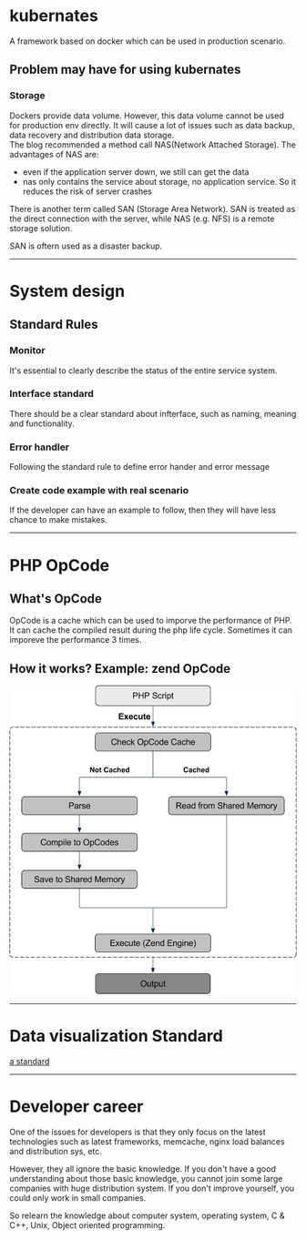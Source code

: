 # kubernates

A framework based on docker which can be used in production scenario.  

## Problem may have for using kubernates

### Storage

Dockers provide data volume. However, this data volume cannot be used for production env directly. It will cause a lot of issues such as data backup, data recovery and distribution data storage.  
The blog recommended a method call NAS(Network Attached Storage). The advantages of NAS are:  

* even if the application server down, we still can get the data
* nas only contains the service about storage, no application service. So it reduces the risk of server crashes

There is another term called SAN (Storage Area Network). SAN is treated as the direct connection with the server, while NAS (e.g. NFS) is a remote storage solution.  

SAN is oftern used as a disaster backup.



-----------



# System design

## Standard Rules

### Monitor

It's essential to clearly describe the status of the entire service system.

### Interface standard 

There should be a clear standard about infterface, such as naming, meaning and functionality.  

### Error handler

Following the standard rule to define error hander and error message

### Create code example with real scenario

If the developer can have an example to follow, then they will have less chance to make mistakes.

-------


# PHP OpCode

## What's OpCode

OpCode is a cache which can be used to imporve the performance of PHP. It can cache the compiled result during the php life cycle. Sometimes it can imporeve the performance 3 times.


## How it works? Example: zend OpCode

![php life cycle with zend OpCode](https://github.com/IvanFan/ReadingNotes/blob/master/dailyNotes/2017-05-01/php%20life%20cycle%20with%20opcode.png)


-----

# Data visualization Standard

[a standard](https://zhuanlan.zhihu.com/p/26578927?hmsr=toutiao.io&utm_medium=toutiao.io&utm_source=toutiao.io)

-----

# Developer career

One of the issues for developers is that they only focus on the latest technologies such as latest frameworks, memcache, nginx load balances and distribution sys, etc. 

However, they all ignore the basic knowledge. If you don't have a good understanding about those basic knowledge, you cannot join some large companies with huge distribution system.
If you don't improve yourself, you could only work in small companies.

So relearn the knowledge about computer system, operating system, C & C++, Unix, Object oriented programming. 


